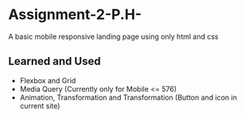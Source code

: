 # Assignment-2-P.H-
A basic mobile responsive landing page using only html and css <br />


## Learned and Used

- Flexbox and Grid 
- Media Query (Currently only for Mobile <= 576)
- Animation, Transformation and Transformation (Button and icon in current site)
